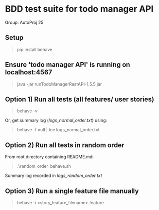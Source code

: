 # BDD test suite for todo manager API

Group: AutoProj 25

## Setup
> pip install behave

## Ensure 'todo manager API' is running on localhost:4567
> java -jar runTodoManagerRestAPI-1.5.5.jar

## Option 1) Run all tests (all features/ user stories)
> behave -v

Or, get summary log (*logs_normal_order.txt*) using:
> behave -f null | tee logs_normal_order.txt

## Option 2) Run all tests in random order
From root directory containing README.md: 
> .\random_order_behave.sh

Summary log recorded in *logs_random_order.txt*

## Option 3) Run a single feature file manually
> behave -i <story_feature_filename>.feature
